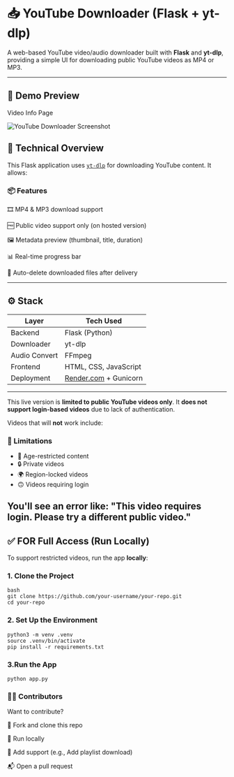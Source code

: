 # 📥 YouTube Downloader (Flask + yt-dlp)

A web-based YouTube video/audio downloader built with **Flask** and **yt-dlp**, providing a simple UI for downloading public YouTube videos as MP4 or MP3.

---

## 📸 Demo Preview

Video Info Page                      

![YouTube Downloader Screenshot](static/screenshots/yt.png)


## 🔧 Technical Overview

This Flask application uses [`yt-dlp`](https://github.com/yt-dlp/yt-dlp) for downloading YouTube content. It allows:

### 📦 Features
  🎞 MP4 & MP3 download support
  
  🆓 Public video support only (on hosted version)
  
  🖼 Metadata preview (thumbnail, title, duration)
  
  📊 Real-time progress bar
  
  🧹 Auto-delete downloaded files after delivery

---

## ⚙️ Stack

| Layer       | Tech Used          |
|-------------|--------------------|
| Backend     | Flask (Python)     |
| Downloader  | yt-dlp             |
| Audio Convert | FFmpeg           |
| Frontend    | HTML, CSS, JavaScript |
| Deployment  | [Render.com](https://render.com) + Gunicorn |

---

This live version is **limited to public YouTube videos only**. It **does not support login-based videos** due to lack of authentication.

Videos that will **not** work include:

### 🚧 Limitations

- 🔞 Age-restricted content
- 🔒 Private videos
- 🌍 Region-locked videos
- 🙃 Videos requiring login

You'll see an error like: "**This video requires login. Please try a different public video.**"
---------

## ✅ FOR Full Access (Run Locally)

To support restricted videos, run the app **locally**:

###  1. Clone the Project

```
bash
git clone https://github.com/your-username/your-repo.git
cd your-repo 
```

### 2. Set Up the Environment
```
python3 -m venv .venv
source .venv/bin/activate
pip install -r requirements.txt
```

### 3.Run the App
 ```
python app.py
 ```


### 👨‍💻 Contributors

Want to contribute?

🍴 Fork and clone this repo

🧪 Run locally

🎯 Add support (e.g., Add playlist download)

📬 Open a pull request
 
